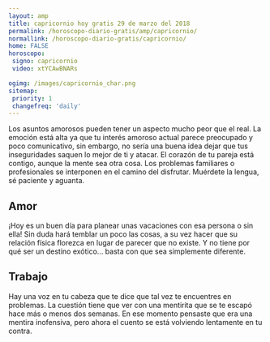 ```yaml
---
layout: amp
title: capricornio hoy gratis 29 de marzo del 2018 
permalink: /horoscopo-diario-gratis/amp/capricornio/
normallink: /horoscopo-diario-gratis/capricornio/
home: FALSE
horoscopo:
 signo: capricornio
 video: xtYCAwBNARs

ogimg: /images/capricornio_char.png
sitemap:
 priority: 1
 changefreq: 'daily'
---
```



Los asuntos amorosos pueden tener un aspecto mucho peor que el real. La emoción está alta ya que tu interés amoroso actual parece preocupado y poco comunicativo, sin embargo, no sería una buena idea dejar que tus inseguridades saquen lo mejor de ti y atacar. El corazón de tu pareja está contigo, aunque la mente sea otra cosa. Los problemas familiares o profesionales se interponen en el camino del disfrutar. Muérdete la lengua, sé paciente y aguanta.

## Amor

¡Hoy es un buen día para planear unas vacaciones con esa persona o sin ella! Sin duda hará temblar un poco las cosas, a su vez hacer que su relación física florezca en lugar de parecer que no existe. Y no tiene por qué ser un destino exótico... basta con que sea simplemente diferente.

## Trabajo

Hay una voz en tu cabeza que te dice que tal vez te encuentres en problemas. La cuestión tiene que ver con una mentirita que se te escapó hace más o menos dos semanas. En ese momento pensaste que era una mentira inofensiva, pero ahora el cuento se está volviendo lentamente en tu contra.